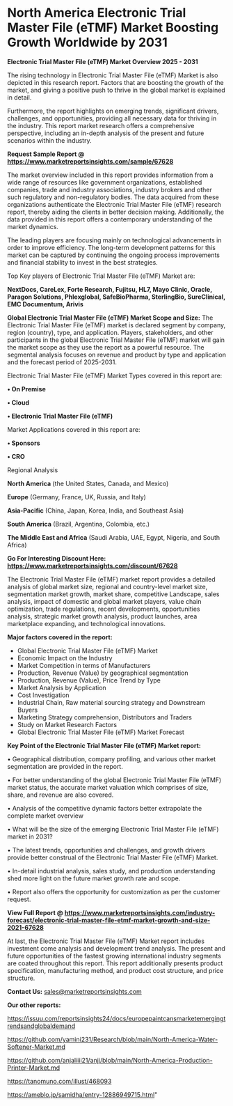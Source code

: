 # North America Electronic Trial Master File (eTMF) Market Boosting Growth Worldwide by 2031

<Strong> Electronic Trial Master File (eTMF) Market Overview 2025 - 2031</strong>

The rising technology in Electronic Trial Master File (eTMF) Market is also depicted in this research report. Factors that are boosting the growth of the market, and giving a positive push to thrive in the global market is explained in detail.

Furthermore, the report highlights on emerging trends, significant drivers, challenges, and opportunities, providing all necessary data for thriving in the industry. This report market research offers a comprehensive perspective, including an in-depth analysis of the present and future scenarios within the industry.

<strong>Request Sample Report @ <a href=https://www.marketreportsinsights.com/sample/67628>https://www.marketreportsinsights.com/sample/67628</a></strong>

The market overview included in this report provides information from a wide range of resources like government organizations, established companies, trade and industry associations, industry brokers and other such regulatory and non-regulatory bodies. The data acquired from these organizations authenticate the Electronic Trial Master File (eTMF) research report, thereby aiding the clients in better decision making. Additionally, the data provided in this report offers a contemporary understanding of the market dynamics.

The leading players are focusing mainly on technological advancements in order to improve efficiency. The long-term development patterns for this market can be captured by continuing the ongoing process improvements and financial stability to invest in the best strategies.

Top Key players of Electronic Trial Master File (eTMF) Market are:

<strong>NextDocs, CareLex, Forte Research, Fujitsu, HL7, Mayo Clinic, Oracle, Paragon Solutions, Phlexglobal, SafeBioPharma, SterlingBio, SureClinical, EMC Documentum, Arivis</strong>

<strong><b>Global Electronic Trial Master File (eTMF) Market Scope and Size:</b></strong>
The Electronic Trial Master File (eTMF) market is declared segment by company, region (country), type, and application. Players, stakeholders, and other participants in the global Electronic Trial Master File (eTMF) market will gain the market scope as they use the report as a powerful resource. The segmental analysis focuses on revenue and product by type and application and the forecast period of 2025-2031.

Electronic Trial Master File (eTMF) Market Types covered in this report are:

<strong>• On Premise

• Cloud

• Electronic Trial Master File (eTMF)</strong>

Market Applications covered in this report are:

<strong>• Sponsors

• CRO</strong> 

Regional Analysis

<strong>North America</strong> (the United States, Canada, and Mexico)

<strong>Europe</strong> (Germany, France, UK, Russia, and Italy)

<strong>Asia-Pacific</strong> (China, Japan, Korea, India, and Southeast Asia)

<strong>South America</strong> (Brazil, Argentina, Colombia, etc.)

<strong>The Middle East and Africa</strong> (Saudi Arabia, UAE, Egypt, Nigeria, and South Africa)

<strong>Go For Interesting Discount Here: <a href=https://www.marketreportsinsights.com/discount/67628>https://www.marketreportsinsights.com/discount/67628</a></strong>

The Electronic Trial Master File (eTMF) market report provides a detailed analysis of global market size, regional and country-level market size, segmentation market growth, market share, competitive Landscape, sales analysis, impact of domestic and global market players, value chain optimization, trade regulations, recent developments, opportunities analysis, strategic market growth analysis, product launches, area marketplace expanding, and technological innovations.

<strong><b>Major factors covered in the report:</b></strong>
<ul>
  <li>Global Electronic Trial Master File (eTMF) Market </li>
  <li>Economic Impact on the Industry</li>
  <li>Market Competition in terms of Manufacturers</li>
  <li>Production, Revenue (Value) by geographical segmentation</li>
  <li>Production, Revenue (Value), Price Trend by Type</li>
  <li>Market Analysis by Application</li>
  <li>Cost Investigation</li>
  <li>Industrial Chain, Raw material sourcing strategy and Downstream Buyers</li>
  <li>Marketing Strategy comprehension, Distributors and Traders</li>
  <li>Study on Market Research Factors</li>
  <li>Global Electronic Trial Master File (eTMF) Market Forecast</li>
</ul>

<strong><b>Key Point of the Electronic Trial Master File (eTMF) Market report:</b></strong>

• Geographical distribution, company profiling, and various other market segmentation are provided in the report.

• For better understanding of the global Electronic Trial Master File (eTMF) market status, the accurate market valuation which comprises of size, share, and revenue are also covered.

• Analysis of the competitive dynamic factors better extrapolate the complete market overview

• What will be the size of the emerging Electronic Trial Master File (eTMF) market in 2031?

• The latest trends, opportunities and challenges, and growth drivers provide better construal of the Electronic Trial Master File (eTMF) Market.

• In-detail industrial analysis, sales study, and production understanding shed more light on the future market growth rate and scope.

• Report also offers the opportunity for customization as per the customer request.

<strong><b>View Full Report @ <a href=https://www.marketreportsinsights.com/industry-forecast/electronic-trial-master-file-etmf-market-growth-and-size-2021-67628>https://www.marketreportsinsights.com/industry-forecast/electronic-trial-master-file-etmf-market-growth-and-size-2021-67628</a></b></strong>


At last, the Electronic Trial Master File (eTMF) Market report includes investment come analysis and development trend analysis. The present and future opportunities of the fastest growing international industry segments are coated throughout this report. This report additionally presents product specification, manufacturing method, and product cost structure, and price structure.

<strong>Contact Us:</strong>
sales@marketreportsinsights.com

<strong>Our other reports:</strong>

<a href=https://issuu.com/reportsinsights24/docs/europepaintcansmarketemergingtrendsandglobaldemand>https://issuu.com/reportsinsights24/docs/europepaintcansmarketemergingtrendsandglobaldemand</a>

<a href=https://github.com/yamini231/Research/blob/main/North-America-Water-Softener-Market.md>https://github.com/yamini231/Research/blob/main/North-America-Water-Softener-Market.md</a>

<a href=https://github.com/anjaliiii21/anjj/blob/main/North-America-Production-Printer-Market.md>https://github.com/anjaliiii21/anjj/blob/main/North-America-Production-Printer-Market.md</a>

<a href=https://tanomuno.com/illust/468093>https://tanomuno.com/illust/468093</a>

<a href=https://ameblo.jp/samidha/entry-12886949715.html>https://ameblo.jp/samidha/entry-12886949715.html</a>"
